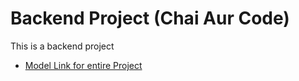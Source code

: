 # Backend Project (Chai Aur Code)

This is a backend project
- [Model Link for entire Project](https://app.eraser.io/workspace/YtPqZ1VogxGy1jzIDkzj)